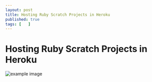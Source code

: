 ```yaml
---
layout: post
title: Hosting Ruby Scratch Projects in Heroku
published: true
tags: [   ]
---
```


# Hosting Ruby Scratch Projects in Heroku

![example image](/img/posts/hosting-ruby-scratch-projects-in-heroku/example-image.webp)
